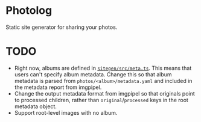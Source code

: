 # Photolog

Static site generator for sharing your photos.

# TODO

- Right now, albums are defined in [`sitegen/src/meta.ts`](sitegen/src/meta.ts).
  This means that users can't specify album metadata. Change this so that album
  metadata is parsed from `photos/<album>/metadata.yaml` and included in the
  metadata report from imgpipel.
- Change the output metadata format from imgpipel so that originals point to
  processed children, rather than `original`/`processed` keys in the root
  metadata object.
- Support root-level images with no album.

